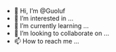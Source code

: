 - 👋 Hi, I’m @Guoluf
- 👀 I’m interested in ...
- 🌱 I’m currently learning ...
- 💞️ I’m looking to collaborate on ...
- 📫 How to reach me ...

<!---
Guoluf/Guoluf is a ✨ special ✨ repository because its `README.md` (this file) appears on your GitHub profile.
You can click the Preview link to take a look at your changes.
--->
